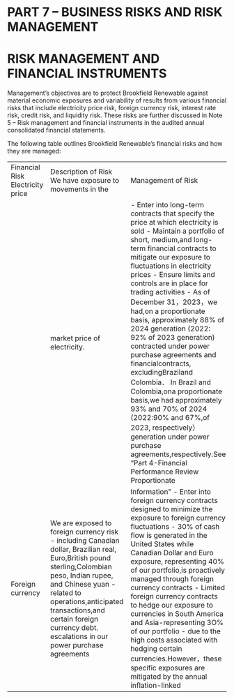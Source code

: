 # PART 7 – BUSINESS RISKS AND RISK MANAGEMENT  

# RISK MANAGEMENT AND FINANCIAL INSTRUMENTS  

Management’s objectives are to protect Brookfield Renewable against material economic exposures and variability of results from various financial risks that include electricity price risk, foreign currency risk, interest rate risk, credit risk, and liquidity risk. These risks are further discussed in Note 5 – Risk management and financial instruments in the audited annual consolidated financial statements.  

The following table outlines Brookfield Renewable’s financial risks and how they are managed:  

<html><body><table><tr><td>Financial Risk Electricity price</td><td>Description of Risk We have exposure to movements in the</td><td>Management of Risk</td></tr><tr><td></td><td>market price of electricity.</td><td>- Enter into long-term contracts that specify the price at which electricity is sold - Maintain a portfolio of short, medium,and long-term financial contracts to mitigate our exposure to fluctuations in electricity prices - Ensure limits and controls are in place for trading activities - As of December 31，2023，we had,on a proportionate basis, approximately 88% of 2024 generation (2022: 92% of 2023 generation) contracted under power purchase agreements and financialcontracts, excludingBraziland Colombia． In Brazil and Colombia,ona proportionate basis,we had approximately 93% and 70% of 2024 (2022:90% and 67%,of 2023, respectively） generation under power purchase agreements,respectively.See “Part 4-Financial Performance Review Proportionate</td></tr><tr><td>Foreign currency</td><td>We are exposed to foreign currency risk - including Canadian dollar, Brazilian real, Euro,British pound sterling,Colombian peso, Indian rupee, and Chinese yuan - related to operations,anticipated transactions,and certain foreign currency debt. escalations in our power purchase agreements</td><td>Information" - Enter into foreign currency contracts designed to minimize the exposure to foreign currency fluctuations - 30% of cash flow is generated in the United States while Canadian Dollar and Euro exposure, representing 40% of our portfolio,is proactively managed through foreign currency contracts - Limited foreign currency contracts to hedge our exposure to currencies in South America and Asia-representing 3O% of our portfolio - due to the high costs associated with hedging certain currencies.However，these specific exposures are mitigated by the annual inflation-linked</td></tr></table></body></html>  